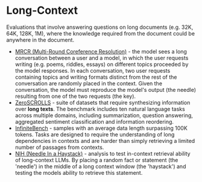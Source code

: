 # Long-Context

Evaluations that involve answering questions on long documents (e.g. 32K, 64K, 128K, 1M), where the knowledge required from the document could be anywhere in the document.

- [MRCR (Multi-Round Coreference Resolution)](mrcr.md) - the model sees a long conversation between a user and a model, in which the user requests writing (e.g. poems, riddles, essays) on different topics proceeded by the model responses. In each conversation, two user requests containing topics and writing formats distinct from the rest of the conversation are randomly placed in the context. Given the conversation, the model must reproduce the model's output (the needle) resulting from one of the two requests (the key).
- [ZeroSCROLLS](zeroscrolls.md) - suite of datasets that require synthesizing information over **long texts**. The benchmark includes ten natural language tasks across multiple domains, including summarization, question answering, aggregated sentiment classification and information reordering.
- [InfiniteBench](infinitebench.md) - samples with an average data length surpassing 100K tokens. Tasks are designed to require the understanding of long dependencies in contexts and are harder than simply retrieving a limited number of passages from contexts.
- [NIH (Needle In a Haystack)](nih.md) - analysis to test in-context retrieval ability of long-context LLMs. By placing a random fact or statement (the 'needle') in the middle of a long context window (the 'haystack') and testing the models ability to retrieve this statement.